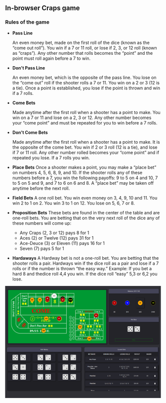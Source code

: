 ## In-browser Craps game

### Rules of the game

* **Pass Line**

  An even money bet, made on the first roll of the dice (known as the “come out roll”). You win if a 7 or 11 roll, or lose if 2, 3, or 12 roll (known as “craps”). Any other number that rolls becomes the “point” and the point must roll again before a 7 to win.

* **Don't Pass Line**
 
  An even money bet, which is the opposite of the pass line. You lose on the “come out” roll if the shooter rolls a 7 or 11. You win on a 2 or 3 (12 is a tie). Once a point is established, you lose if the point is thrown and win if a 7 rolls.

* **Come Bets**
 
  Made anytime after the first roll when a shooter has a point to make. You win on a 7 or 11 and lose on a 2, 3 or 12. Any other number becomes your “come point” and must be repeated for you to win before a 7 rolls.

* **Don't Come Bets**

  Made anytime after the first roll when a shooter has a point to make. It is the opposite of the come bet. You win if 2 or 3 roll (12 is a tie), and lose if 7 or 11 roll. Any other number rolled becomes your “come point” and if repeated you lose. If a 7 rolls you win.
  
* **Place Bets**
  Once a shooter makes a point, you may make a “place bet” on numbers 4, 5, 6, 8, 9, and 10. If the shooter rolls any of these numbers before a 7, you win the following payoffs: 9 to 5 on 4 and 10, 7 to 5 on 5 and 9, and 7 to 6 on 6 and 8. A “place bet” may be taken off anytime before the next roll.

* **Field Bets**
  A one roll bet. You win even money on 3, 4, 9, 10 and 11. You win 2 to 1 on 2. You win 3 to 1 on 12. You lose on 5, 6, 7 or 8.

* **Proposition Bets**
  These bets are found in the center of the table and are one-roll bets. You are betting that on the very next roll of the dice any of these numbers will come up:

    * Any Craps (2, 3 or 12)	pays 8 for 1
    * Aces (2) or Twelve (12)	pays 31 for 1
    * Ace-Deuce (3) or Eleven (11)	pays 16 for 1
    * Seven (7)	pays 5 for 1

* **Hardaways**
  A Hardway bet is not a one-roll bet. You are betting that the shooter rolls a pair. Hardways win if the dice roll as a pair and lose if a 7 rolls or if the number is thrown “the easy way.” Example: If you bet a hard 8 and thedice roll 4,4 you win. If the dice roll “easy” 5,3 or 6,2 you lose.

![Game Screenshot](public/craps-screen-1.png?raw=true "Craps Game Screenshot")
